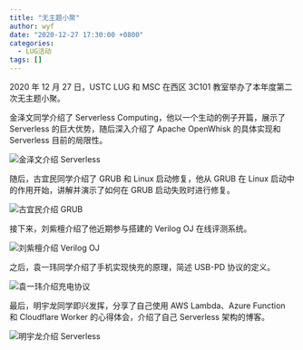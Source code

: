```yaml
---
title: "无主题小聚"
author: wyf
date: "2020-12-27 17:30:00 +0800"
categories:
  - LUG活动
tags: []
---
```


2020 年 12 月 27 日，USTC LUG 和 MSC 在西区 3C101 教室举办了本年度第二次无主题小聚。

金泽文同学介绍了 Serverless Computing，他以一个生动的例子开篇，展示了 Serverless 的巨大优势，随后深入介绍了 Apache OpenWhisk 的具体实现和 Serverless 目前的局限性。

![金泽文介绍 Serverless](https://ftp.lug.ustc.edu.cn/weekly_party/2020.12.27_%E6%97%A0%E4%B8%BB%E9%A2%98%E5%B0%8F%E8%81%9A/Photos/_DSC2165.JPG)

随后，古宜民同学介绍了 GRUB 和 Linux 启动修复，他从 GRUB 在 Linux 启动中的作用开始，讲解并演示了如何在 GRUB 启动失败时进行修复。

![古宜民介绍 GRUB](https://ftp.lug.ustc.edu.cn/weekly_party/2020.12.27_%E6%97%A0%E4%B8%BB%E9%A2%98%E5%B0%8F%E8%81%9A/Photos/_DSC2246.JPG)

接下来，刘紫檀介绍了他近期参与搭建的 Verilog OJ 在线评测系统。

![刘紫檀介绍 Verilog OJ](https://ftp.lug.ustc.edu.cn/weekly_party/2020.12.27_%E6%97%A0%E4%B8%BB%E9%A2%98%E5%B0%8F%E8%81%9A/Photos/_DSC2278.JPG)

之后，袁一玮同学介绍了手机实现快充的原理，简述 USB-PD 协议的定义。

![袁一玮介绍充电协议](https://ftp.lug.ustc.edu.cn/weekly_party/2020.12.27_%E6%97%A0%E4%B8%BB%E9%A2%98%E5%B0%8F%E8%81%9A/Photos/_DSC2290.JPG)

最后，明宇龙同学即兴发挥，分享了自己使用 AWS Lambda、Azure Function 和 Cloudflare Worker 的心得体会，介绍了自己 Serverless 架构的博客。

![明宇龙介绍 Serverless](https://ftp.lug.ustc.edu.cn/weekly_party/2020.12.27_%E6%97%A0%E4%B8%BB%E9%A2%98%E5%B0%8F%E8%81%9A/Photos/_DSC2318.JPG)
